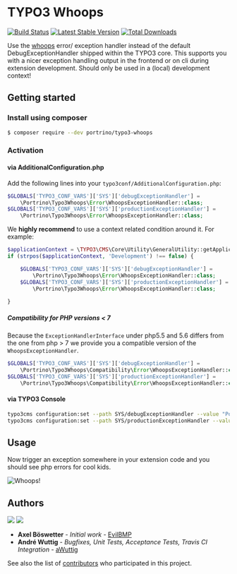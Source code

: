 # TYPO3 Whoops

[![Build Status](https://travis-ci.org/portrino/typo3-whoops.svg?branch=master)](https://travis-ci.org/portrino/typo3-whoops)
[![Latest Stable Version](https://poser.pugx.org/portrino/typo3-whoops/v/stable)](https://packagist.org/packages/portrino/typo3-whoops)
[![Total Downloads](https://poser.pugx.org/portrino/typo3-whoops/downloads)](https://packagist.org/packages/portrino/typo3-whoops)

Use the [whoops](http://filp.github.io/whoops/) error/ exception handler instead of the default DebugExceptionHandler 
shipped within the TYPO3 core. This supports you with a nicer exception handling output in the frontend or on cli during
extension development. Should only be used in a (local) development context!

## Getting started

### Install using composer

```bash
$ composer require --dev portrino/typo3-whoops
```

### Activation

#### via AdditionalConfiguration.php

Add the following lines into your `typo3conf/AdditionalConfiguration.php`:

```php
$GLOBALS['TYPO3_CONF_VARS']['SYS']['debugExceptionHandler'] = 
    \Portrino\Typo3Whoops\Error\WhoopsExceptionHandler::class;
$GLOBALS['TYPO3_CONF_VARS']['SYS']['productionExceptionHandler'] = 
    \Portrino\Typo3Whoops\Error\WhoopsExceptionHandler::class;
``` 

We **highly recommend** to use a context related condition around it. For example:

```php
$applicationContext = \TYPO3\CMS\Core\Utility\GeneralUtility::getApplicationContext()->__toString();
if (strpos($applicationContext, 'Development') !== false) {

    $GLOBALS['TYPO3_CONF_VARS']['SYS']['debugExceptionHandler'] = 
        \Portrino\Typo3Whoops\Error\WhoopsExceptionHandler::class;
    $GLOBALS['TYPO3_CONF_VARS']['SYS']['productionExceptionHandler'] = 
        \Portrino\Typo3Whoops\Error\WhoopsExceptionHandler::class;
        
}
```

##### Compatibility for PHP versions < 7

Because the ``ExceptionHandlerInterface`` under php5.5 and 5.6 differs from the one from php > 7 
we provide you a compatible version of the ``WhoopsExceptionHandler``.

```php
$GLOBALS['TYPO3_CONF_VARS']['SYS']['debugExceptionHandler'] = 
    \Portrino\Typo3Whoops\Compatibility\Error\WhoopsExceptionHandler::class;
$GLOBALS['TYPO3_CONF_VARS']['SYS']['productionExceptionHandler'] = 
    \Portrino\Typo3Whoops\Compatibility\Error\WhoopsExceptionHandler::class;
``` 


#### via TYPO3 Console

```bash
typo3cms configuration:set --path SYS/debugExceptionHandler --value "Portrino\\Typo3Whoops\\Error\\WhoopsExceptionHandler"
typo3cms configuration:set --path SYS/productionExceptionHandler --value "Portrino\\Typo3Whoops\\Error\\WhoopsExceptionHandler"
```

## Usage

Now trigger an exception somewhere in your extension code and you should see php errors for cool kids.

![Whoops!](http://i.imgur.com/0VQpe96.png)

## Authors

![](https://avatars0.githubusercontent.com/u/540478?s=40&v=4)
![](https://avatars0.githubusercontent.com/u/726519?s=40&v=4)

* **Axel Böswetter** - *Initial work* - [EvilBMP](https://github.com/EvilBMP)
* **André Wuttig** - *Bugfixes, Unit Tests, Acceptance Tests, Travis CI Integration* - [aWuttig](https://github.com/aWuttig)

See also the list of [contributors](https://github.com/portrino/typo3-whoops/graphs/contributors) who participated in this project.
